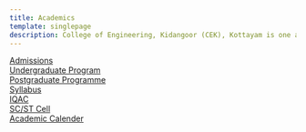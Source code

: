 ```yaml
---
title: Academics
template: singlepage
description: College of Engineering, Kidangoor (CEK), Kottayam is one among the premier institutions in the state. The college is governed by the Co-operative Academy of Professional Education established by the Government of Kerala. The admissions are based on the rank obtained by the students in the State Entrance examinations and functioning of the college is according to the rules and regulations formulated by the Government of Kerala.
---
```



[Admissions](/academics/admission/)<br>
[Undergraduate Program](/academics/ugprogramme/)<br>
[Postgraduate Programme](/academics/pgprogramme/)<br>
[Syllabus](https://ktu.edu.in/eu/acd/academicRegulation.htm?=d%2FoY2W6v3%2FgC8nqDvJQEH%2FPo1Vgvv0tN%2Be4eMVkD6M8GrmcoIlMugwKVVJWmeG8H)<br>
[IQAC](/academics/iqac/)<br>
[SC/ST Cell](/academics/SC_ST/)<br>
[Academic Calender](/academics/academicalender/)<br>
